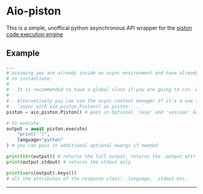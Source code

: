 
# Aio-piston

This is a simple, unoffical python asynchronous API wrapper for the [piston code execution engine](https://emkc.org/api/v2/piston/)

## Example

```py
...
# assuming you are already inside an async environment and have already imported everything
# to instantiate:
#
# - It is recommended to have a global class if you are going to run `execute()` more than 1 time throughout the program
#
# - Alternatively you can use the async context manager if it's a one time use:
#   `async with aio_piston.Piston() as piston: ...`
piston = aio_piston.Piston() # pass in Optional 'loop' and 'session' kwargs etc.

# to execute
output = await piston.execute(
    "print('')",
    language="python"
) # you can pass in additional optional kwargs if needed

print(str(output)) # returns the full output, returns the .output attr
print(output.stdout) # returns the stdout only

print(vars(output).keys())
# all the attributes of the response class: .language, .stdout etc.
```

---
